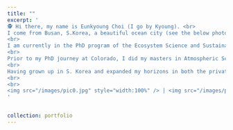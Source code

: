 ```yaml
---
title: ""
excerpt: ' 
🕵 Hi there, my name is Eunkyoung Choi (I go by Kyoung). <br>
I come from Busan, S.Korea, a beautiful ocean city (see the below photos). In 2018, I moved to the US for my life exploration and goals - to become a climate risk scientist who helps the interface of physical and social sciences by understanding both fields.<br>
<br>
I am currently in the PhD program of the Ecosystem Science and Sustainability department at Colorado State University (CSU), working with Dr. Nathan Mueller (amazing advisor 🙂). My dissertation centers on the assessment of climate risks in  agricultural production (see the main page). <br>
<br>
Prior to my PhD journey at Colorado, I did my masters in Atmospheric Sciences at the University of Illinois at Urbana-Champaign. I also worked in environmental consulting for about 4 years across S.Korea and Japan.<br>
<br>
Having grown up in S. Korea and expanded my horizons in both the private and public sectors worldwide, I have always been driven by a quest for knowledge and self-improvement. I am constantly discovering myself, nurturing my dreams, and shaping my perspectives 🌎.<br>
<br>
<br>
<img src="/images/pic0.jpg" style="width:100%" /> | <img src="/images/pic1.jpg" style="width:100%" /> | <img src="/images/pic3.jpg" style="width:100%" /> 
'


collection: portfolio
---
```



